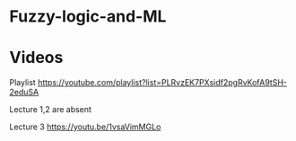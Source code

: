 # Fuzzy-logic-and-ML

# Videos

Playlist https://youtube.com/playlist?list=PLRvzEK7PXsidf2pgRvKofA9tSH-2eduSA

Lecture 1,2 are absent

Lecture 3 https://youtu.be/1vsaVimMGLo
